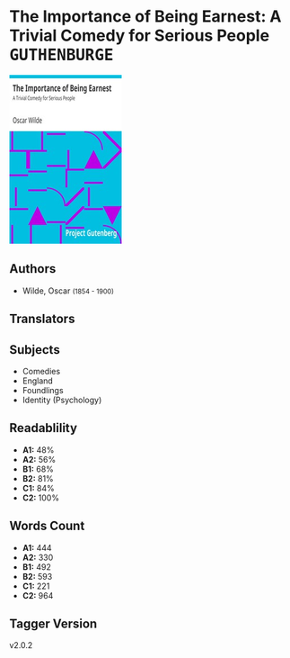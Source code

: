 # The Importance of Being Earnest: A Trivial Comedy for Serious People <kbd>GUTHENBURGE</kbd>

![](./cover.medium.jpg "")

## Authors


 - Wilde, Oscar <small>(1854 - 1900)</small>

## Translators



## Subjects


 - Comedies
 - England
 - Foundlings
 - Identity (Psychology)

## Readablility


 - **A1:** 48%
 - **A2:** 56%
 - **B1:** 68%
 - **B2:** 81%
 - **C1:** 84%
 - **C2:** 100%

## Words Count


 - **A1:** 444
 - **A2:** 330
 - **B1:** 492
 - **B2:** 593
 - **C1:** 221
 - **C2:** 964

## Tagger Version


v2.0.2

